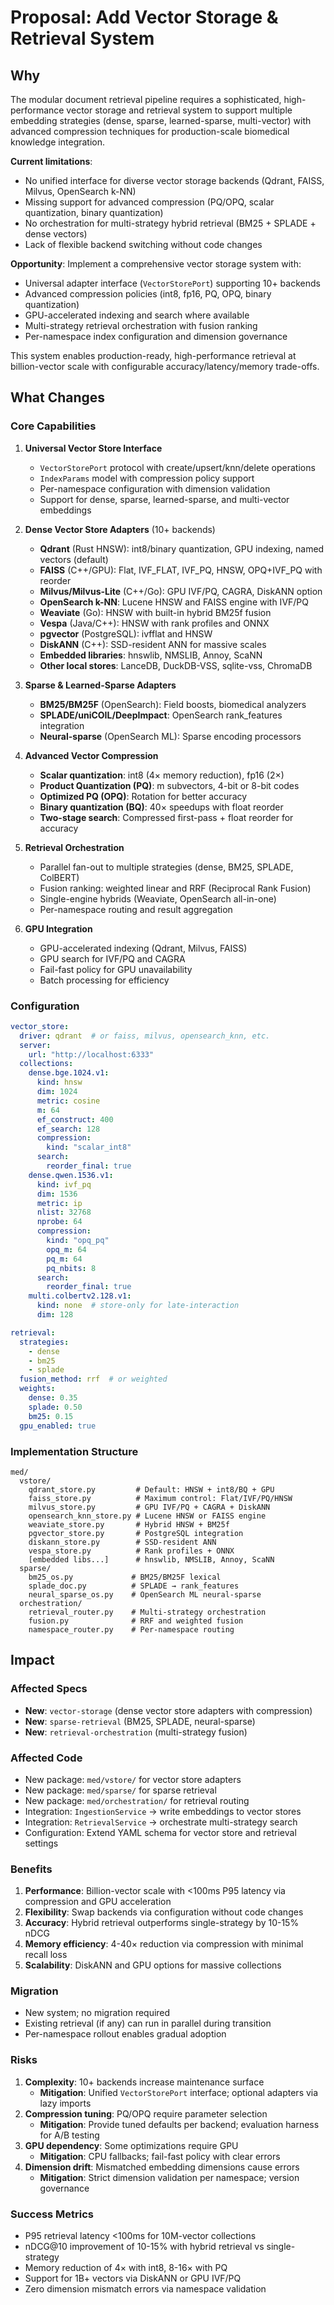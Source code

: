 # Proposal: Add Vector Storage & Retrieval System

## Why

The modular document retrieval pipeline requires a sophisticated, high-performance vector storage and retrieval system to support multiple embedding strategies (dense, sparse, learned-sparse, multi-vector) with advanced compression techniques for production-scale biomedical knowledge integration.

**Current limitations**:

- No unified interface for diverse vector storage backends (Qdrant, FAISS, Milvus, OpenSearch k-NN)
- Missing support for advanced compression (PQ/OPQ, scalar quantization, binary quantization)
- No orchestration for multi-strategy hybrid retrieval (BM25 + SPLADE + dense vectors)
- Lack of flexible backend switching without code changes

**Opportunity**: Implement a comprehensive vector storage system with:

- Universal adapter interface (`VectorStorePort`) supporting 10+ backends
- Advanced compression policies (int8, fp16, PQ, OPQ, binary quantization)
- GPU-accelerated indexing and search where available
- Multi-strategy retrieval orchestration with fusion ranking
- Per-namespace index configuration and dimension governance

This system enables production-ready, high-performance retrieval at billion-vector scale with configurable accuracy/latency/memory trade-offs.

## What Changes

### Core Capabilities

1. **Universal Vector Store Interface**
   - `VectorStorePort` protocol with create/upsert/knn/delete operations
   - `IndexParams` model with compression policy support
   - Per-namespace configuration with dimension validation
   - Support for dense, sparse, learned-sparse, and multi-vector embeddings

2. **Dense Vector Store Adapters** (10+ backends)
   - **Qdrant** (Rust HNSW): int8/binary quantization, GPU indexing, named vectors (default)
   - **FAISS** (C++/GPU): Flat, IVF_FLAT, IVF_PQ, HNSW, OPQ+IVF_PQ with reorder
   - **Milvus/Milvus-Lite** (C++/Go): GPU IVF/PQ, CAGRA, DiskANN option
   - **OpenSearch k-NN**: Lucene HNSW and FAISS engine with IVF/PQ
   - **Weaviate** (Go): HNSW with built-in hybrid BM25f fusion
   - **Vespa** (Java/C++): HNSW with rank profiles and ONNX
   - **pgvector** (PostgreSQL): ivfflat and HNSW
   - **DiskANN** (C++): SSD-resident ANN for massive scales
   - **Embedded libraries**: hnswlib, NMSLIB, Annoy, ScaNN
   - **Other local stores**: LanceDB, DuckDB-VSS, sqlite-vss, ChromaDB

3. **Sparse & Learned-Sparse Adapters**
   - **BM25/BM25F** (OpenSearch): Field boosts, biomedical analyzers
   - **SPLADE/uniCOIL/DeepImpact**: OpenSearch rank_features integration
   - **Neural-sparse** (OpenSearch ML): Sparse encoding processors

4. **Advanced Vector Compression**
   - **Scalar quantization**: int8 (4× memory reduction), fp16 (2×)
   - **Product Quantization (PQ)**: m subvectors, 4-bit or 8-bit codes
   - **Optimized PQ (OPQ)**: Rotation for better accuracy
   - **Binary quantization (BQ)**: 40× speedups with float reorder
   - **Two-stage search**: Compressed first-pass + float reorder for accuracy

5. **Retrieval Orchestration**
   - Parallel fan-out to multiple strategies (dense, BM25, SPLADE, ColBERT)
   - Fusion ranking: weighted linear and RRF (Reciprocal Rank Fusion)
   - Single-engine hybrids (Weaviate, OpenSearch all-in-one)
   - Per-namespace routing and result aggregation

6. **GPU Integration**
   - GPU-accelerated indexing (Qdrant, Milvus, FAISS)
   - GPU search for IVF/PQ and CAGRA
   - Fail-fast policy for GPU unavailability
   - Batch processing for efficiency

### Configuration

```yaml
vector_store:
  driver: qdrant  # or faiss, milvus, opensearch_knn, etc.
  server:
    url: "http://localhost:6333"
  collections:
    dense.bge.1024.v1:
      kind: hnsw
      dim: 1024
      metric: cosine
      m: 64
      ef_construct: 400
      ef_search: 128
      compression:
        kind: "scalar_int8"
      search:
        reorder_final: true
    dense.qwen.1536.v1:
      kind: ivf_pq
      dim: 1536
      metric: ip
      nlist: 32768
      nprobe: 64
      compression:
        kind: "opq_pq"
        opq_m: 64
        pq_m: 64
        pq_nbits: 8
      search:
        reorder_final: true
    multi.colbertv2.128.v1:
      kind: none  # store-only for late-interaction
      dim: 128

retrieval:
  strategies:
    - dense
    - bm25
    - splade
  fusion_method: rrf  # or weighted
  weights:
    dense: 0.35
    splade: 0.50
    bm25: 0.15
  gpu_enabled: true
```

### Implementation Structure

```
med/
  vstore/
    qdrant_store.py         # Default: HNSW + int8/BQ + GPU
    faiss_store.py          # Maximum control: Flat/IVF/PQ/HNSW
    milvus_store.py         # GPU IVF/PQ + CAGRA + DiskANN
    opensearch_knn_store.py # Lucene HNSW or FAISS engine
    weaviate_store.py       # Hybrid HNSW + BM25f
    pgvector_store.py       # PostgreSQL integration
    diskann_store.py        # SSD-resident ANN
    vespa_store.py          # Rank profiles + ONNX
    [embedded libs...]      # hnswlib, NMSLIB, Annoy, ScaNN
  sparse/
    bm25_os.py             # BM25/BM25F lexical
    splade_doc.py          # SPLADE → rank_features
    neural_sparse_os.py    # OpenSearch ML neural-sparse
  orchestration/
    retrieval_router.py    # Multi-strategy orchestration
    fusion.py              # RRF and weighted fusion
    namespace_router.py    # Per-namespace routing
```

## Impact

### Affected Specs

- **New**: `vector-storage` (dense vector store adapters with compression)
- **New**: `sparse-retrieval` (BM25, SPLADE, neural-sparse)
- **New**: `retrieval-orchestration` (multi-strategy fusion)

### Affected Code

- New package: `med/vstore/` for vector store adapters
- New package: `med/sparse/` for sparse retrieval
- New package: `med/orchestration/` for retrieval routing
- Integration: `IngestionService` → write embeddings to vector stores
- Integration: `RetrievalService` → orchestrate multi-strategy search
- Configuration: Extend YAML schema for vector store and retrieval settings

### Benefits

1. **Performance**: Billion-vector scale with <100ms P95 latency via compression and GPU acceleration
2. **Flexibility**: Swap backends via configuration without code changes
3. **Accuracy**: Hybrid retrieval outperforms single-strategy by 10-15% nDCG
4. **Memory efficiency**: 4-40× reduction via compression with minimal recall loss
5. **Scalability**: DiskANN and GPU options for massive collections

### Migration

- New system; no migration required
- Existing retrieval (if any) can run in parallel during transition
- Per-namespace rollout enables gradual adoption

### Risks

1. **Complexity**: 10+ backends increase maintenance surface
   - **Mitigation**: Unified `VectorStorePort` interface; optional adapters via lazy imports
2. **Compression tuning**: PQ/OPQ require parameter selection
   - **Mitigation**: Provide tuned defaults per backend; evaluation harness for A/B testing
3. **GPU dependency**: Some optimizations require GPU
   - **Mitigation**: CPU fallbacks; fail-fast policy with clear errors
4. **Dimension drift**: Mismatched embedding dimensions cause errors
   - **Mitigation**: Strict dimension validation per namespace; version governance

### Success Metrics

- P95 retrieval latency <100ms for 10M-vector collections
- nDCG@10 improvement of 10-15% with hybrid retrieval vs single-strategy
- Memory reduction of 4× with int8, 8-16× with PQ
- Support for 1B+ vectors via DiskANN or GPU IVF/PQ
- Zero dimension mismatch errors via namespace validation
